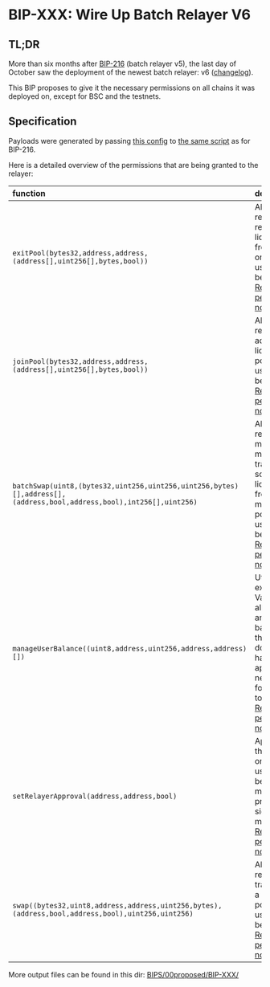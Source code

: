 # BIP-XXX: Wire Up Batch Relayer V6

## TL;DR

More than six months after [BIP-216](https://forum.balancer.fi/t/bip-216-add-permissions-for-batch-relayer-v5-second-attempt/4534) (batch relayer v5), the last day of October saw the deployment of the newest batch relayer: v6 ([changelog](https://forum.balancer.fi/t/bip-216-add-permissions-for-batch-relayer-v5-second-attempt/4534)).

This BIP proposes to give it the necessary permissions on all chains it was deployed on, except for BSC and the testnets.

## Specification

Payloads were generated by passing [this config](BIPS/00proposed/BIP-XXX/2023-11-21.json) to [the same script](action-scripts/gen_add_permissions_payload.py) as for BIP-216.

Here is a detailed overview of the permissions that are being granted to the relayer:

| function                                                                                                            | description                                                                                                                                                                                                                                                     |
| :------------------------------------------------------------------------------------------------------------------ | :-------------------------------------------------------------------------------------------------------------------------------------------------------------------------------------------------------------------------------------------------------------- |
| `exitPool(bytes32,address,address,(address[],uint256[],bytes,bool))`                                                | Allow a relayer to remove liquidity from a pool on the user's behalf. [Relayer permissions notes](https://github.com/BalancerMaxis/multisig-ops/blob/staging/docs/Authorizer/vault_permissions.md)                                                              |
| `joinPool(bytes32,address,address,(address[],uint256[],bytes,bool))`                                                | Allow a relayer to add liquidity to a pool on the user's behalf. [Relayer permissions notes](https://github.com/BalancerMaxis/multisig-ops/blob/staging/docs/Authorizer/vault_permissions.md)                                                                   |
| `batchSwap(uint8,(bytes32,uint256,uint256,uint256,bytes)[],address[],(address,bool,address,bool),int256[],uint256)` | Allow a relayer to make a multihop trade or source liquidity from multiple pools on a users behalf. [Relayer permissions notes](https://github.com/BalancerMaxis/multisig-ops/blob/staging/docs/Authorizer/vault_permissions.md)                                |
| `manageUserBalance((uint8,address,uint256,address,address)[])`                                                      | Utilize existing Vault allowances and internal balances so that a user does not have to re-approve the new relayer for each token. [Relayer permissions notes](https://github.com/BalancerMaxis/multisig-ops/blob/staging/docs/Authorizer/vault_permissions.md) |
| `setRelayerApproval(address,address,bool)`                                                                          | Approve the relayer on the user's behalf (user must still provide a signed message). [Relayer permissions notes](https://github.com/BalancerMaxis/multisig-ops/blob/staging/docs/Authorizer/vault_permissions.md)                                               |
| `swap((bytes32,uint8,address,address,uint256,bytes),(address,bool,address,bool),uint256,uint256)`                   | Allow a relayer to trade within a single pool on the user's behalf. [Relayer permissions notes](https://github.com/BalancerMaxis/multisig-ops/blob/staging/docs/Authorizer/vault_permissions.md)                                                                |

More output files can be found in this dir: [BIPS/00proposed/BIP-XXX/](BIPS/00proposed/BIP-XXX/)
